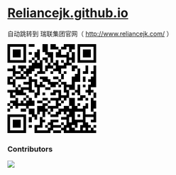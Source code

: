 # [Reliancejk.github.io](https://reliancehk.github.io/Web/)

自动跳转到 瑞联集团官网（ http://www.reliancejk.com/ ） 

<img src="https://raw.githubusercontent.com/RelianceHK/RelianceHK.github.io/master/qrcode.png?raw=true"/>

### Contributors

[![](https://opencollective.com/RelianceHK.github.io/contributors.svg?width=890)](https://github.com/RelianceHK/RelianceHK.github.io/graphs/contributors)
